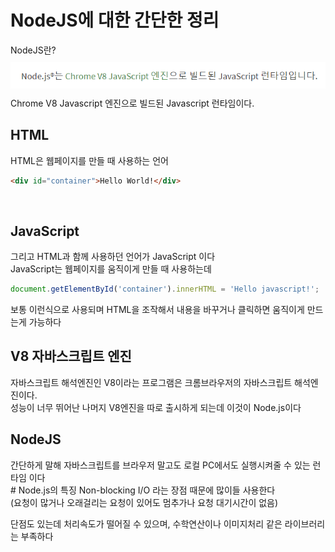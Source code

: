 # NodeJS에 대한 간단한 정리
NodeJS란? <br />
<img src="./img/Nodejs01.PNG" alt="NodeJS의 설명" style="margin:10px 0"> <br />
Chrome V8 Javascript 엔진으로 빌드된 Javascript 런타임이다.
<br />
<h2>HTML</h2>
HTML은 웹페이지를 만들 때 사용하는 언어

```HTML
<div id="container">Hello World!</div>
```
<br />
<h2>JavaScript</h2>
그리고 HTML과 함께 사용하던 언어가 JavaScript 이다 <br />
JavaScript는 웹페이지를 움직이게 만들 때 사용하는데

```javascript
document.getElementById('container').innerHTML = 'Hello javascript!';
```

보통 이런식으로 사용되며 HTML을 조작해서 내용을 바꾸거나 클릭하면 움직이게 만드는게 가능하다
<br />
<h2>V8 자바스크립트 엔진</h2>
자바스크립트 해석엔진인 V8이라는 프로그램은 크롬브라우저의 자바스크립트 해석엔진이다. <br />성능이 너무 뛰어난 나머지 V8엔진을 따로 출시하게 되는데 이것이 Node.js이다 
<br />
<h2>NodeJS</h2>
간단하게 말해 자바스크립트를 브라우저 말고도 로컬 PC에서도 실행시켜줄 수 있는 런타임 이다
<br />
# Node.js의 특징
Non-blocking I/O 라는 장점 때문에 많이들 사용한다 <br />
(요청이 많거나 오래걸리는 요청이 있어도 멈추가나 요청 대기시간이 없음) <br />

단점도 있는데 처리속도가 떨어질 수 있으며, 수학연산이나 이미지처리 같은 라이브러리는 부족하다